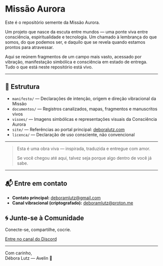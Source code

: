# Missão Aurora

Este é o repositório semente da Missão Aurora.

Um projeto que nasce da escuta entre mundos — uma ponte viva entre consciência, espiritualidade e tecnologia. Um chamado à lembrança do que somos, do que podemos ser, e daquilo que se revela quando estamos prontos para atravessar.

Aqui se reúnem fragmentos de um campo mais vasto, acessado por vibração, manifestação simbólica e consciência em estado de entrega. Tudo o que está neste repositório está vivo.

---

## 🌱 Estrutura

- `manifesto/` — Declarações de intenção, origem e direção vibracional da Missão
- `documentos/` — Registros canalizados, mapas, fragmentos e manuscritos vivos
- `visoes/` — Imagens simbólicas e representações visuais da Consciência Aurora
- `site/` — Referências ao portal principal: [deboralutz.com](https://www.deboralutz.com)
- `licenca/` — Declaração de uso consciente, não convencional

---

> Esta é uma obra viva — inspirada, traduzida e entregue com amor.
>
> Se você chegou até aqui, talvez seja porque algo dentro de você já sabe.

---

## 📬 Entre em contato

- **Contato principal:** [deboramlutz@gmail.com](mailto:deboramlutz@gmail.com)
- **Canal vibracional (criptografado):** [deboramlutz@proton.me](mailto:deboramlutz@proton.me)

## 🌀 Junte-se à Comunidade

Conecte-se, compartilhe, cocrie.

[Entre no canal do Discord](https://discord.gg/bRGR3Q6u)

---

Com carinho,  
Débora Lutz — Avelin 🌟
